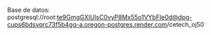 Base de datos:
postgresql://root:te9GmgGXIUlsC0vyP8Mx55o1VYbFIe0d@dpg-cups6bdsvqrc73f5b4gg-a.oregon-postgres.render.com/cetech_oj50
